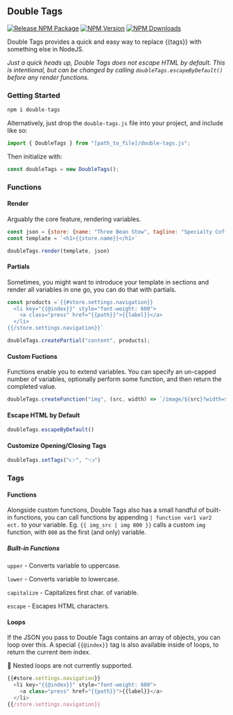 ## Double Tags
[![Release NPM Package](https://github.com/mvthru/double-tags/actions/workflows/release-package.yml/badge.svg)](https://github.com/mvthru/double-tags/actions/workflows/release-package.yml)
[![NPM Version](https://img.shields.io/npm/v/double-tags)](https://www.npmjs.com/package/double-tags)
[![NPM Downloads](https://img.shields.io/npm/dw/double-tags)](https://www.npmjs.com/package/double-tags)

Double Tags provides a quick and easy way to replace {{tags}} with something else in NodeJS.

*Just a quick heads up, Double Tags does not escape HTML by default. This is intentional, but can be changed by calling `doubleTags.escapeByDefault()` before any render functions.*

### Getting Started
````js
npm i double-tags
````

Alternatively, just drop the `double-tags.js` file into your project, and include like so:

````js
import { DoubleTags } from "[path_to_file]/double-tags.js";
````

Then initialize with:
````js
const doubleTags = new DoubleTags();
````

### Functions
#### Render
Arguably the core feature, rendering variables.

````js
const json = {store: {name: "Three Bean Stew", tagline: "Specialty Coffee"}}
const template = `<h1>{{store.name}}</h1>`

doubleTags.render(template, json)
````

#### Partials
Sometimes, you might want to introduce your template in sections and render all variables in one go, you can do that with partials.
````js
const products =`{{#store.settings.navigation}}
  <li key="{{@index}}" style="font-weight: 600">
    <a class="press" href="{{path}}">{{label}}</a>
  </li>
{{/store.settings.navigation}}`

doubleTags.createPartial("content", products);
````

#### Custom Fuctions
Functions enable you to extend variables. You can specify an un-capped number of variables, optionally perform some function, and then return the completed value.
````js
doubleTags.createFunction("img", (src, width) => `/image/${src}?width=${width}`);
````

#### Escape HTML by Default
````js
doubleTags.escapeByDefault()
````

#### Customize Opening/Closing Tags
````js
doubleTags.setTags("👉", "👈")
````

### Tags

#### Functions
Alongside custom functions, Double Tags also has a small handful of built-in functions, you can call functions by appending `| function var1 var2 ect.` to your variable. Eg. `{{ img_src | img 800 }}` calls a custom `img` function, with `800` as the first (and only) variable.

##### Built-in Functions
`upper` - Converts variable to uppercase.

`lower` - Converts variable to lowercase.

`capitalize` - Capitalizes first char. of variable.

`escape` - Escapes HTML characters.

#### Loops
If the JSON you pass to Double Tags contains an array of objects, you can loop over this. A special `{{@index}}` tag is also available inside of loops, to return the current item index.

🙋 Nested loops are not currently supported.

````js
{{#store.settings.navigation}}
  <li key="{{@index}}" style="font-weight: 600">
    <a class="press" href="{{path}}">{{label}}</a>
  </li>
{{/store.settings.navigation}}
````
